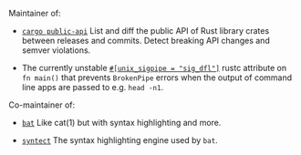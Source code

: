 Maintainer of:

* [`cargo public-api`](https://github.com/Enselic/cargo-public-api) List and diff the public API of Rust library crates between releases and commits. Detect breaking API changes and semver violations.

* The currently unstable [`#[unix_sigpipe = "sig_dfl"]`](https://github.com/rust-lang/rust/issues/97889) rustc attribute on `fn main()` that prevents `BrokenPipe` errors when the output of command line apps are passed to e.g. `head -n1`.

Co-maintainer of:

* [`bat`](https://github.com/sharkdp/bat) Like cat(1) but with syntax highlighting and more.

* [`syntect`](https://github.com/trishume/syntect) The syntax highlighting engine used by `bat`.
